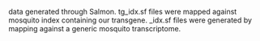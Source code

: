 data generated through Salmon. tg_idx.sf files were mapped against mosquito index containing our transgene. _idx.sf files were generated by mapping against a generic mosquito transcriptome.
